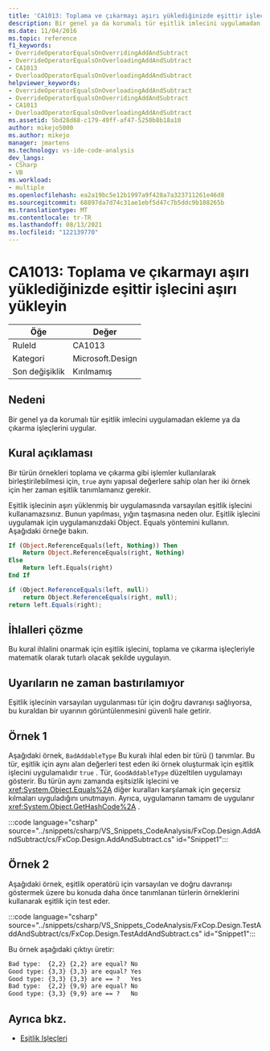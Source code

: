 ```yaml
---
title: 'CA1013: Toplama ve çıkarmayı aşırı yüklediğinizde eşittir işlecini aşırı yükleyin'
description: Bir genel ya da korumalı tür eşitlik imlecini uygulamadan ekleme ya da çıkarma işleçlerini uygular.
ms.date: 11/04/2016
ms.topic: reference
f1_keywords:
- OverrideOperatorEqualsOnOverridingAddAndSubtract
- OverrideOperatorEqualsOnOverloadingAddAndSubtract
- CA1013
- OverloadOperatorEqualsOnOverloadingAddAndSubtract
helpviewer_keywords:
- OverrideOperatorEqualsOnOverloadingAddAndSubtract
- OverrideOperatorEqualsOnOverridingAddAndSubtract
- CA1013
- OverloadOperatorEqualsOnOverloadingAddAndSubtract
ms.assetid: 5bd28d68-c179-49ff-af47-5250b8b18a10
author: mikejo5000
ms.author: mikejo
manager: jmartens
ms.technology: vs-ide-code-analysis
dev_langs:
- CSharp
- VB
ms.workload:
- multiple
ms.openlocfilehash: ea2a19bc5e12b1997a9f428a7a323711261e46d8
ms.sourcegitcommit: 68897da7d74c31ae1ebf5d47c7b5ddc9b108265b
ms.translationtype: MT
ms.contentlocale: tr-TR
ms.lasthandoff: 08/13/2021
ms.locfileid: "122139770"
---
```

# <a name="ca1013-overload-operator-equals-on-overloading-add-and-subtract"></a>CA1013: Toplama ve çıkarmayı aşırı yüklediğinizde eşittir işlecini aşırı yükleyin

|Öğe|Değer|
|-|-|
|RuleId|CA1013|
|Kategori|Microsoft.Design|
|Son değişiklik|Kırılmamış|

## <a name="cause"></a>Nedeni
Bir genel ya da korumalı tür eşitlik imlecini uygulamadan ekleme ya da çıkarma işleçlerini uygular.

## <a name="rule-description"></a>Kural açıklaması
Bir türün örnekleri toplama ve çıkarma gibi işlemler kullanılarak birleştirilebilmesi için, `true` aynı yapısal değerlere sahip olan her iki örnek için her zaman eşitlik tanımlamanız gerekir.

Eşitlik işlecinin aşırı yüklenmiş bir uygulamasında varsayılan eşitlik işlecini kullanamazsınız. Bunun yapılması, yığın taşmasına neden olur. Eşitlik işlecini uygulamak için uygulamanızdaki Object. Equals yöntemini kullanın. Aşağıdaki örneğe bakın.

```vb
If (Object.ReferenceEquals(left, Nothing)) Then
    Return Object.ReferenceEquals(right, Nothing)
Else
    Return left.Equals(right)
End If
```

```csharp
if (Object.ReferenceEquals(left, null))
    return Object.ReferenceEquals(right, null);
return left.Equals(right);
```

## <a name="how-to-fix-violations"></a>İhlalleri çözme
Bu kural ihlalini onarmak için eşitlik işlecini, toplama ve çıkarma işleçleriyle matematik olarak tutarlı olacak şekilde uygulayın.

## <a name="when-to-suppress-warnings"></a>Uyarıların ne zaman bastırılamıyor
Eşitlik işlecinin varsayılan uygulanması tür için doğru davranışı sağlıyorsa, bu kuraldan bir uyarının görüntülenmesini güvenli hale getirir.

## <a name="example-1"></a>Örnek 1
Aşağıdaki örnek, `BadAddableType` Bu kuralı ihlal eden bir türü () tanımlar. Bu tür, eşitlik için aynı alan değerleri test eden iki örnek oluşturmak için eşitlik işlecini uygulamalıdır `true` . Tür, `GoodAddableType` düzeltilen uygulamayı gösterir. Bu türün aynı zamanda eşitsizlik işlecini ve <xref:System.Object.Equals%2A> diğer kuralları karşılamak için geçersiz kılmaları uyguladığını unutmayın. Ayrıca, uygulamanın tamamı de uygulanır <xref:System.Object.GetHashCode%2A> .

:::code language="csharp" source="../snippets/csharp/VS_Snippets_CodeAnalysis/FxCop.Design.AddAndSubtract/cs/FxCop.Design.AddAndSubtract.cs" id="Snippet1":::

## <a name="example-2"></a>Örnek 2
Aşağıdaki örnek, eşitlik operatörü için varsayılan ve doğru davranışı göstermek üzere bu konuda daha önce tanımlanan türlerin örneklerini kullanarak eşitlik için test eder.

:::code language="csharp" source="../snippets/csharp/VS_Snippets_CodeAnalysis/FxCop.Design.TestAddAndSubtract/cs/FxCop.Design.TestAddAndSubtract.cs" id="Snippet1":::

Bu örnek aşağıdaki çıktıyı üretir:

```txt
Bad type:  {2,2} {2,2} are equal? No
Good type: {3,3} {3,3} are equal? Yes
Good type: {3,3} {3,3} are == ?   Yes
Bad type:  {2,2} {9,9} are equal? No
Good type: {3,3} {9,9} are == ?   No
```

## <a name="see-also"></a>Ayrıca bkz.

- [Eşitlik Işleçleri](/dotnet/standard/design-guidelines/equality-operators)
